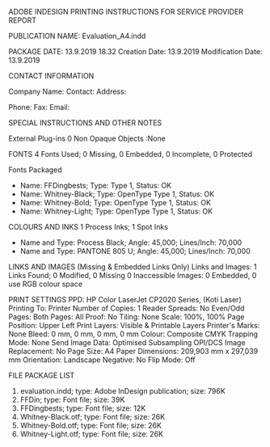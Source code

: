 ADOBE INDESIGN PRINTING INSTRUCTIONS FOR SERVICE PROVIDER REPORT

PUBLICATION NAME: Evaluation_A4.indd

PACKAGE DATE: 13.9.2019 18.32
Creation Date: 13.9.2019
Modification Date: 13.9.2019

CONTACT INFORMATION

Company Name: 
Contact: 
Address: 





Phone: 
Fax: 
Email: 

SPECIAL INSTRUCTIONS AND OTHER NOTES






External Plug-ins 0
Non Opaque Objects :None

FONTS
4 Fonts Used; 0 Missing, 0 Embedded, 0 Incomplete, 0 Protected

Fonts Packaged
- Name: FFDingbests; Type: Type 1, Status: OK
- Name: Whitney-Black; Type: OpenType Type 1, Status: OK
- Name: Whitney-Bold; Type: OpenType Type 1, Status: OK
- Name: Whitney-Light; Type: OpenType Type 1, Status: OK


COLOURS AND INKS
1 Process Inks; 1 Spot Inks

- Name and Type: Process Black; Angle: 45,000; Lines/Inch: 70,000
- Name and Type: PANTONE 805 U; Angle: 45,000; Lines/Inch: 70,000


LINKS AND IMAGES
(Missing & Embedded Links Only)
Links and Images: 1 Links Found; 0 Modified, 0 Missing 0 Inaccessible
Images: 0 Embedded, 0 use RGB colour space


PRINT SETTINGS
PPD: HP Color LaserJet CP2020 Series, (Koti Laser)
Printing To: Printer
Number of Copies: 1
Reader Spreads: No
Even/Odd Pages: Both
Pages: All
Proof: No
Tiling: None
Scale: 100%, 100%
Page Position: Upper Left
Print Layers: Visible & Printable Layers
Printer's Marks: None
Bleed: 0 mm, 0 mm, 0 mm, 0 mm
Colour: Composite CMYK
Trapping Mode: None
Send Image Data: Optimised Subsampling
OPI/DCS Image Replacement: No
Page Size: A4
Paper Dimensions: 209,903 mm x 297,039 mm
Orientation: Landscape
Negative: No
Flip Mode: Off


FILE PACKAGE LIST

1. evaluation.indd; type: Adobe InDesign publication; size: 796K
2. FFDin; type: Font file; size: 39K
3. FFDingbests; type: Font file; size: 12K
4. Whitney-Black.otf; type: Font file; size: 26K
5. Whitney-Bold.otf; type: Font file; size: 26K
6. Whitney-Light.otf; type: Font file; size: 26K
